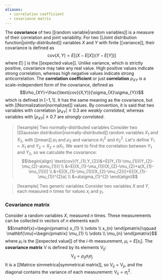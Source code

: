 ```yaml
---
aliases:
  - correlation coefficient
  - covariance matrix
---
```

The **covariance** of two [[random variable|random variables]] is a measure of their correlation and joint variability. For two [[Joint distribution function|jointly-distributed]] variables $X$ and $Y$ with finite [[variance]], their covariance is defined as
$$\text{cov}(X,Y)=E[(X-E[X])(Y-E[Y])]$$
where $E[\cdot]$ is the [[expected value]]. Unlike variance, which is strictly positive, covariance may take any real value. High positive values indicate strong correlation, whereas high negative values indicate strong anticorrelation. The **correlation coefficient** or just **correlation** $\rho_{XY}$ is a scale-independent form of the covariance, defined as
$$\rho_{XY}=\frac{\text{cov}(X,Y)}{\sigma_{X}\sigma_{Y}}$$
which is defined in $[-1,1]$. It has the same meaning as the covariance, but with [[Normalization|normalized]] values. By convention, it is said that two variables with correlation $\lvert \rho_{XY} \rvert\leq 0.3$ are *weakly correlated*, whereas variables with $\lvert \rho_{XY} \rvert\geq 0.7$ are *strongly correlated*.

> [!example] Two normally-distributed variables
> Consider two [[Gaussian distribution|normally-distributed]] random variables $X_{1}$ and $X_{2}$, with [[mean]] $\mu_{1}$ and $\mu_{2}$ and variance $\sigma ^{2}_{1}$ and $\sigma_{2}^{2}$. Let's define $Y_{1}=X_{1}$ and $Y_{2}=X_{2}+aX_{1}$. We want to find the correlation between $Y_{1}$ and $Y_{2}$, so we calculate the covariance:
> $$\begin{align}
> \text{cov}(Y_{1},Y_{2})&=E[(Y_{1}-\mu_{1})(Y_{2}-\mu_{2}-a\mu_{1})] \\
> &=E[(X_{1}-\mu_{1})(X_{2}-\mu_{2}+a(X_{1}-\mu_{1}))] \\
> &=E[(X_{1}-\mu_{1})(X_{2}-\mu_{2})]+E[(X_{1}-\mu_{1})^{2}a] \\
> &=a\sigma_{1}^{2}
> \end{align}$$

> [!example] Two generic variables
> Consider two variables $X$ and $Y$, each measured $n$ times for values $x_{i}$ and $y_{i}$.

### Covariance matrix
Consider a random variables $X$, measured $n$ times. These measurements can be collected in vectors of $n$ elements each
$$\mathbf{x}=\begin{pmatrix}
x_{1} \\
\vdots \\
x_{n}
\end{pmatrix}\qquad \mathbf{\mu}=\begin{pmatrix}
\mu_{1} \\
\vdots \\
\mu_{n}
\end{pmatrix}$$
where $\mu_{i}$ is the [[expected value]] of the $i$-th measurement, $\mu_{i}=E[x_{i}]$. The **covariance matrix** $\mathrm{V}$ is defined by its elements $\mathrm{V}_{ij}$:
$$\mathrm{V}_{ij}=\rho_{ij}\sigma_{i}\sigma_{j}$$
It is a [[Matrice simmetrica|symmetrical matrix]], so $\mathrm{V}_{ij}=\mathrm{V}_{ji}$, and the diagonal contains the variance of each measurement: $\mathrm{V}_{ii}=\sigma ^{2}_{i}$.